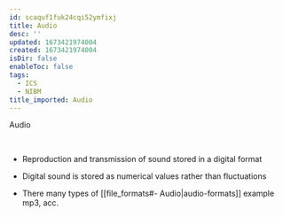 ```yaml
---
id: scaquf1fuk24cqi52ymfixj
title: Audio
desc: ''
updated: 1673421974004
created: 1673421974004
isDir: false
enableToc: false
tags:
  - ICS
  - NIBM
title_imported: Audio
---
```


Audio

 

-   Reproduction and transmission of sound stored in a digital format

-   Digital sound is stored as numerical values rather than fluctuations

- There many types of  [[file_formats#- Audio|audio-formats]] example mp3, acc.
